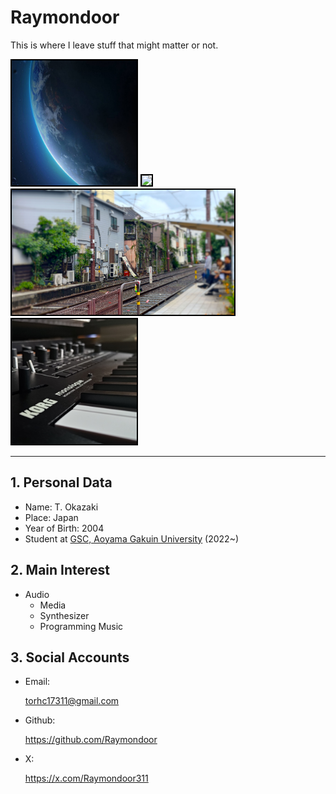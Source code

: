 # Raymondoor
This is where I leave stuff that might matter or not.

<img src="https://github.com/Raymondoor/Raymondoor/blob/main/src/img/earth.jpg?raw=true" height="200" style="border: 2px solid black;"> <img src="https://github.com/Raymondoor/Raymondoor/blob/main/src/img/susuki_16x9.jpg?raw=true" height="200" style="border: 2px solid black;">
<img src="https://github.com/Raymondoor/Raymondoor/blob/main/src/img/Kumamoto_Shinmachi_16x9.jpg?raw=true" height="200" style="border: 2px solid black;"> <img src="https://github.com/Raymondoor/Raymondoor/blob/main/src/img/background_image_color_square.jpg?raw=true" height="200" style="border: 2px solid black;">

---
## 1. Personal Data
* Name: T. Okazaki
* Place: Japan
* Year of Birth: 2004
* Student at [GSC, Aoyama Gakuin University](https://www.aoyama.ac.jp/faculty/gsc/) (2022~)

## 2. Main Interest
* Audio
    * Media
    * Synthesizer
    * Programming Music

## 3. Social Accounts
* Email:

    <a href="mailto:torhc17311@gmail.com">torhc17311@gmail.com</a>
* Github:

    <a href="https://github.com/Raymondoor">https://github.com/Raymondoor</a>
* X:

    <a href="https://x.com/Raymondoor311">https://x.com/Raymondoor311</a>